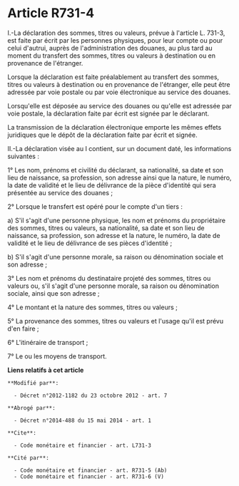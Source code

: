 # Article R731-4

I.-La déclaration des sommes, titres ou valeurs, prévue à l'article L. 731-3, est faite par écrit par les personnes
physiques, pour leur compte ou pour celui d'autrui, auprès de l'administration des douanes, au plus tard au moment du
transfert des sommes, titres ou valeurs à destination ou en provenance de l'étranger. 

Lorsque la déclaration est faite préalablement au transfert des sommes, titres ou valeurs à destination ou en provenance de
l'étranger, elle peut être adressée par voie postale ou par voie électronique au service des douanes. 

Lorsqu'elle est déposée au service des douanes ou qu'elle est adressée par voie postale, la déclaration faite par écrit est
signée par le déclarant. 

La transmission de la déclaration électronique emporte les mêmes effets juridiques que le dépôt de la déclaration faite par
écrit et signée. 

II.-La déclaration visée au I contient, sur un document daté, les informations suivantes : 

1° Les nom, prénoms et civilité du déclarant, sa nationalité, sa date et son lieu de naissance, sa profession, son adresse
ainsi que la nature, le numéro, la date de validité et le lieu de délivrance de la pièce d'identité qui sera présentée au
service des douanes ; 

2° Lorsque le transfert est opéré pour le compte d'un tiers : 

a) S'il s'agit d'une personne physique, les nom et prénoms du propriétaire des sommes, titres ou valeurs, sa nationalité, sa
date et son lieu de naissance, sa profession, son adresse et la nature, le numéro, la date de validité et le lieu de
délivrance de ses pièces d'identité ; 

b) S'il s'agit d'une personne morale, sa raison ou dénomination sociale et son adresse ; 

3° Les nom et prénoms du destinataire projeté des sommes, titres ou valeurs ou, s'il s'agit d'une personne morale, sa raison
ou dénomination sociale, ainsi que son adresse ; 

4° Le montant et la nature des sommes, titres ou valeurs ; 

5° La provenance des sommes, titres ou valeurs et l'usage qu'il est prévu d'en faire ; 

6° L'itinéraire de transport ; 

7° Le ou les moyens de transport.

**Liens relatifs à cet article**

	**Modifié par**:

	  - Décret n°2012-1182 du 23 octobre 2012 - art. 7

	**Abrogé par**:

	  - Décret n°2014-488 du 15 mai 2014 - art. 1

	**Cite**:

	  - Code monétaire et financier - art. L731-3

	**Cité par**:

	  - Code monétaire et financier - art. R731-5 (Ab)
	  - Code monétaire et financier - art. R731-6 (V)
